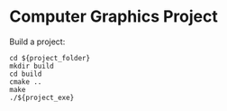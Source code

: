 # Computer Graphics Project

Build a project:
```
cd ${project_folder}
mkdir build
cd build
cmake ..
make
./${project_exe}

```
